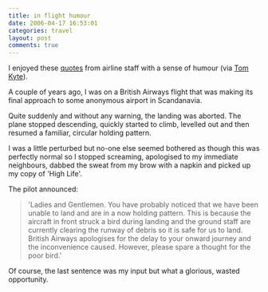 ```yaml
---
title: in flight humour
date: 2006-04-17 16:53:01
categories: travel
layout: post
comments: true
---
```

I enjoyed these [quotes](http://funny2.com/inflight.htm) from airline
staff with a sense of humour (via 
[Tom Kyte](http://tkyte.blogspot.com/2006/04/just-for-fun.html)).

A couple of years ago, I was on a British Airways flight that was making
its final approach to some anonymous airport in Scandanavia.

Quite suddenly and without any warning, the landing was aborted. The
plane stopped descending, quickly started to climb, levelled out and
then resumed a familiar, circular holding pattern.

I was a little perturbed but no-one else seemed bothered as though this
was perfectly normal so I stopped screaming, apologised to my immediate
neighbours, dabbed the sweat from my brow with a napkin and picked up my
copy of 'High Life'.

The pilot announced:

> 'Ladies and Gentlemen. You have probably noticed that we have been
> unable to land and are in a now holding pattern. This is because the
> aircraft in front struck a bird during landing and the ground staff
> are currently clearing the runway of debris so it is safe for us to
> land. British Airways apologises for the delay to your onward journey
> and the inconvenience caused. However, please spare a thought for the
> poor bird.'

Of course, the last sentence was my input but what a glorious, wasted
opportunity.
